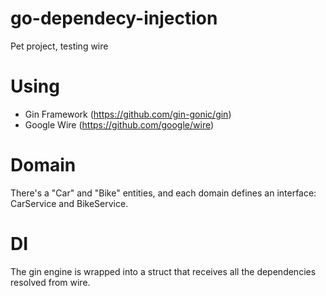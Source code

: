 # go-dependecy-injection
Pet project, testing wire

# Using
* Gin Framework (https://github.com/gin-gonic/gin)
* Google Wire (https://github.com/google/wire)

# Domain
There's a "Car" and "Bike" entities, and each domain defines an interface: CarService and BikeService.

# DI
The gin engine is wrapped into a struct that receives all the dependencies resolved from wire.
